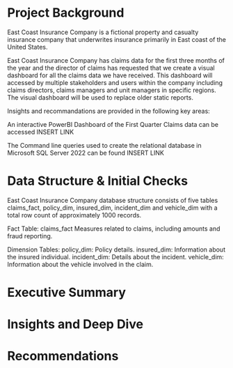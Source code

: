 # Project Background

East Coast Insurance Company is a fictional property and casualty insurance company that underwrites insurance primarily in East coast of the United States.

East Coast Insurance Company has claims data for the first three months of the year and the director of claims has requested that we create a visual dashboard for all the claims data we have received. This dashboard will accessed by multiple stakeholders and users within the company including claims directors, claims managers and unit managers in specific regions. The visual dashboard will be used to replace older static reports.

Insights and recommandations are provided in the following key areas:



An interactive PowerBI Dashboard of the First Quarter Claims data can be accessed INSERT LINK

The Command line queries used to create the relational database in Microsoft SQL Server 2022 can be found INSERT LINK


# Data Structure & Initial Checks

East Coast Insurance Company database structure consists of five tables claims_fact, policy_dim, insured_dim, incident_dim and vehicle_dim with a total row count of approximately 1000 records.

  Fact Table: claims_fact
    Measures related to claims, including amounts and fraud reporting.
  
  Dimension Tables:
    policy_dim: Policy details.
    insured_dim: Information about the insured individual.
    incident_dim: Details about the incident.
    vehicle_dim: Information about the vehicle involved in the claim.


# Executive Summary
# Insights and Deep Dive
# Recommendations


